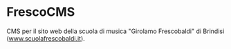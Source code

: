 FrescoCMS
======
CMS per il sito web della scuola di musica "Girolamo Frescobaldi" di Brindisi (www.scuolafrescobaldi.it).
